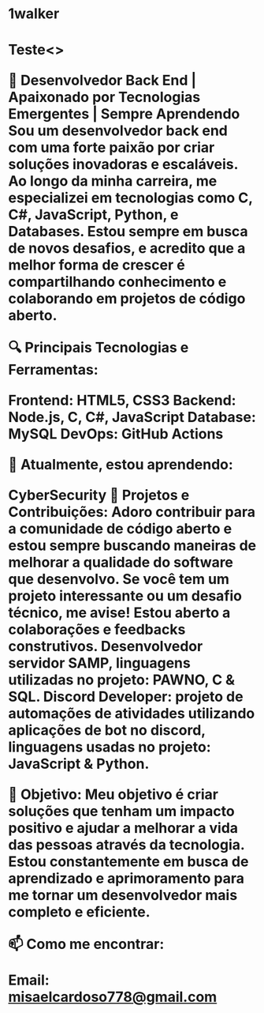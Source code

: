 # 1walker

<h1>Teste<>

🚀 Desenvolvedor Back End | Apaixonado por Tecnologias Emergentes | Sempre Aprendendo
Sou um desenvolvedor back end com uma forte paixão por criar soluções inovadoras e escaláveis. Ao longo da minha carreira, me especializei em tecnologias como C, C#, JavaScript, Python, e Databases. Estou sempre em busca de novos desafios, e acredito que a melhor forma de crescer é compartilhando conhecimento e colaborando em projetos de código aberto.

🔍 Principais Tecnologias e Ferramentas:

Frontend: HTML5, CSS3
Backend: Node.js, C, C#, JavaScript
Database: MySQL
DevOps: GitHub Actions

🌱 Atualmente, estou aprendendo:

CyberSecurity
🔧 Projetos e Contribuições:
Adoro contribuir para a comunidade de código aberto e estou sempre buscando maneiras de melhorar a qualidade do software que desenvolvo. Se você tem um projeto interessante ou um desafio técnico, me avise! Estou aberto a colaborações e feedbacks construtivos.
Desenvolvedor servidor SAMP, linguagens utilizadas no projeto: PAWNO, C & SQL.
Discord Developer: projeto de automações de atividades utilizando aplicações de bot no discord, linguagens usadas no projeto: JavaScript & Python.

🎯 Objetivo:
Meu objetivo é criar soluções que tenham um impacto positivo e ajudar a melhorar a vida das pessoas através da tecnologia. Estou constantemente em busca de aprendizado e aprimoramento para me tornar um desenvolvedor mais completo e eficiente.

📫 Como me encontrar:

Email: misaelcardoso778@gmail.com

